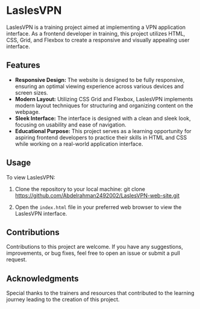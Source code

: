 # LaslesVPN

LaslesVPN is a training project aimed at implementing a VPN application interface. As a frontend developer in training, this project utilizes HTML, CSS, Grid, and Flexbox to create a responsive and visually appealing user interface.

## Features

- **Responsive Design:** The website is designed to be fully responsive, ensuring an optimal viewing experience across various devices and screen sizes.
- **Modern Layout:** Utilizing CSS Grid and Flexbox, LaslesVPN implements modern layout techniques for structuring and organizing content on the webpage.
- **Sleek Interface:** The interface is designed with a clean and sleek look, focusing on usability and ease of navigation.
- **Educational Purpose:** This project serves as a learning opportunity for aspiring frontend developers to practice their skills in HTML and CSS while working on a real-world application interface.

## Usage

To view LaslesVPN:

1. Clone the repository to your local machine:
git clone https://github.com/Abdelrahman2492002/LaslesVPN-web-site.git

2. Open the `index.html` file in your preferred web browser to view the LaslesVPN interface.

## Contributions

Contributions to this project are welcome. If you have any suggestions, improvements, or bug fixes, feel free to open an issue or submit a pull request.

## Acknowledgments

Special thanks to the trainers and resources that contributed to the learning journey leading to the creation of this project.
